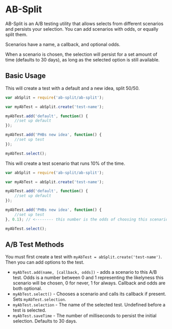 # AB-Split

AB-Split is an A/B testing utility that allows selects from different scenarios and persists your selection. You can add scenarios with odds, or equally split them.

Scenarios have a name, a callback, and optional odds.

When a scenario is chosen, the selection will persist for a set amount of time (defaults to 30 days), as long as the selected option is still available.

## Basic Usage

This will create a test with a default and a new idea, split 50/50.

```javascript
var abSplit = require('ab-split/ab-split');

var myAbTest = abSplit.create('test-name');

myAbTest.add('default', function() {
	//set up default
});

myAbTest.add('PHBs new idea', function() {
	//set up test
});

myAbTest.select();
```

This will create a test scenario that runs 10% of the time.
```javascript
var abSplit = require('ab-split/ab-split');

var myAbTest = abSplit.create('test-name');

myAbTest.add('default', function() {
	//set up default
});

myAbTest.add('PHBs new idea', function() {
	//set up test
}, 0.1); // <-------- this number is the odds of choosing this scenario.

myAbTest.select();
```


## A/B Test Methods

You must first create a test with `myAbTest = abSplit.create('test-name')`. Then you can add options to the test.

* `myAbTest.add(name, [callback, odds])` - adds a scenario to this A/B test. Odds is a number between 0 and 1 representing the likelyness this scenario will be chosen, 0 for never, 1 for always. Callback and odds are both optional.
* `myAbTest.select()` - Chooses a scenario and calls its callback if present. Sets `myAbTest.selection`.
* `myAbTest.selection` - The name of the selected test. Undefined before a test is selected.
* `myAbTest.saveTime` - The number of milliseconds to persist the initial selection. Defaults to 30 days.

